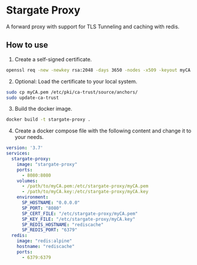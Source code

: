 # Stargate Proxy
A forward proxy with support for TLS Tunneling and caching with redis.

## How to use
1. Create a self-signed certificate.
```bash
openssl req -new -newkey rsa:2048 -days 3650 -nodes -x509 -keyout myCA.key -out myCA.pem
```
2. Optional: Load the certificate to your local system.
```bash
sudo cp myCA.pem /etc/pki/ca-trust/source/anchors/
sudo update-ca-trust
```

3. Build the docker image.
```bash
docker build -t stargate-proxy .
```
4. Create a docker compose file with the following content and change it to your needs.
```yaml
version: '3.7'
services:
  stargate-proxy:
    image: "stargate-proxy"
    ports:
      - 8080:8080
    volumes:
      - /path/to/myCA.pem:/etc/stargate-proxy/myCA.pem
      - /path/to/myCA.key:/etc/stargate-proxy/myCA.key
    environment:
      SP_HOSTNAME: "0.0.0.0"
      SP_PORT: "8080"
      SP_CERT_FILE: "/etc/stargate-proxy/myCA.pem"
      SP_KEY_FILE: "/etc/stargate-proxy/myCA.key"
      SP_REDIS_HOSTNAME: "rediscache"
      SP_REDIS_PORT: "6379"
  redis:
    image: "redis:alpine"
    hostname: "rediscache"
    ports:
      - 6379:6379
```
